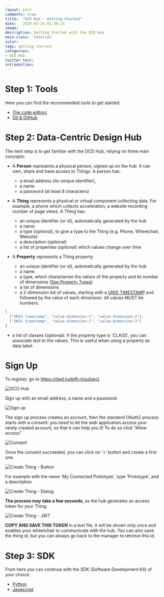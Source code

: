 ```yaml
---
layout: post
comments: true
title:  "DCD Hub - Getting Started"
date:   2020-03-24 01:30:13
image: 
description: Getting Started with the DCD Hub
main-class: 'tutorial'
color:
tags: getting started
categories:
- DCD Hub
twitter_text:
introduction:
---
```


# Step 1: Tools

Here you can find the recommended tools to get started:

- [The code editors](https://datacentricdesign.github.io/lab/2019/04/30/tool-ide)
- [Git & GitHub](https://datacentricdesign.github.io/lab/2019/09/10/tools-git)
    
# Step 2: Data-Centric Design Hub

The next step is to get familiar with the DCD Hub, relying on three main concepts:

* A **Person** represents a physical person, signed up on the hub. It can own, share and
 have access to Things. A person has:
 
  * a email address (its unique identifier),
  * a name
  * a password (at least 8 characters)

* A **Thing** represents a physical or virtual component collecting data. For example, a
phone which collects acceleration, a website recording number of page views. A Thing
has:

  * an unique identifier (or id), automatically generated by the hub 
  * a name
  * a type (optional), to give a type to the Thing (e.g. Phone, Wheelchair, Website)
  * a description (optional)
  * a list of properties (optional) which values change over time

* A **Property** represents a Thing property

  * an unique identifier (or id), automatically generated by the hub 
  * a name
  * a type, which characterise the nature of the property and its number of
  dimensions ([See Property Types](https://datacentricdesign.github.io/lab/2020/03/24/dcdhub/api.html#property-types))
  * a list of dimensions
  * a 2-dimension list of values, starting with a [UNIX TIMESTAMP](https://www.unixtimestamp.com/)
  and followed by the value of each dimension. All values MUST be numbers.

```json
[
  ["UNIX timestamp", "value-dimension-1", "value-dimension-2"],
  ["UNIX timestamp", "value-dimension-1", "value-dimension-2"]
]
```
  
  * a list of classes (optional): if the property type is 'CLASS', you can associate
  text to the values. This is useful when using a property as data label.

# Sign Up

To register, go to <a href="https://dwd.tudelft.nl/subject" target="_blank">https://dwd.tudelft.nl/subject</a>

![DCD Hub](/lab/assets/img/posts/dcdhub.png)

Sign up with an email address, a name and a password.

![Sign up](/lab/assets/img/posts/signup.png)

The sign up process creates an account, then the standard OAuth2 process starts
with a consent: you need to let the web application access your newly created account,
so that it can help you it! To do so click "Allow access".

![Consent](/lab/assets/img/posts/consent.png)

Once the consent succeeded, you can click on '+' button and create a first one.

![Create Thing - Button](/lab/assets/img/posts/create_thing_button.png)

For example with the name 'My Connected Prototype', type 'Prototype', and a
description.

![Create Thing - Dialog](/lab/assets/img/posts/create_thing_dialog.png)

**The process may take a few seconds**, as the hub generates an access token for your Thing.

![Create Thing - JWT](/lab/assets/img/posts/create_thing_jwt.png)

**COPY AND SAVE THIS TOKEN** in a text file, it will be shown only once and enables
your wheelchair to communicate with the hub. You can also save the thing id, but
you can always go back to the manager to retrieve this id.

# Step 3: SDK

From here you can continue with the SDK (Software Development Kit) of your choice:

- [Python](https://datacentricdesign.github.io/lab/2020/03/24/dcdhub-sdk-python.html)
- [Javascript](https://datacentricdesign.github.io/lab/2020/03/24/dcdhub-sdk-js.html)


